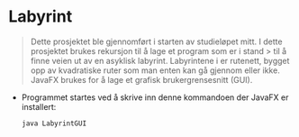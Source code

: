 # Labyrint
> Dette prosjektet ble gjennomført i starten av studieløpet mitt. I dette prosjektet brukes rekursjon til å lage et program som er i stand > til å finne
> veien ut av en asyklisk labyrint. Labyrintene i er rutenett, bygget opp av kvadratiske
> ruter som man enten kan gå gjennom eller ikke.
> JavaFX brukes for å lage et grafisk brukergrensesnitt (GUI).

- Programmet startes ved å skrive inn denne kommandoen der JavaFX er installert:
  ```
  java LabyrintGUI
  ```
